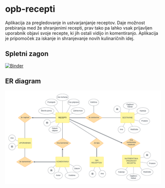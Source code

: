 # opb-recepti

Aplikacija za pregledovanje in ustvarjanjanje receptov. Daje možnost prebiranja med že shranjenimi recepti, prav tako pa lahko vsak prijavljen uporabnik objavi svoje recepte, ki jih ostali vidijo in komentiranjo. Aplikacija je pripomoček za iskanje in shranjevanje novih kulinaričnih idej.

## Spletni zagon
[![Binder](https://mybinder.org/badge_logo.svg)](https://mybinder.org/v2/gh/LaraNahtigal/opb-recepti/main?labpath=proxy%2F8080)

## ER diagram
![ER diagram](diagram/opb-recepti.png)
